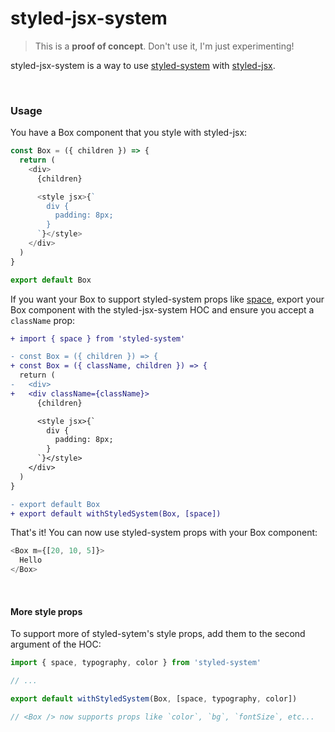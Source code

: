 # styled-jsx-system

> This is a **proof of concept**. Don't use it, I'm just experimenting!

styled-jsx-system is a way to use [styled-system](https://github.com/styled-system/styled-system) with [styled-jsx](https://github.com/zeit/styled-jsx).

<br />

### Usage

You have a Box component that you style with styled-jsx:

```js
const Box = ({ children }) => {
  return (
    <div>
      {children}

      <style jsx>{`
        div {
          padding: 8px;
        }
      `}</style>
    </div>
  )
}

export default Box
```

If you want your Box to support styled-system props like [space](https://styled-system.com/table#space), export your Box component with the styled-jsx-system HOC and ensure you accept a `className` prop:

```diff
+ import { space } from 'styled-system'

- const Box = ({ children }) => {
+ const Box = ({ className, children }) => {
  return (
-   <div>
+   <div className={className}>
      {children}

      <style jsx>{`
        div {
          padding: 8px;
        }
      `}</style>
    </div>
  )
}

- export default Box
+ export default withStyledSystem(Box, [space])
```

That's it! You can now use styled-system props with your Box component:

```js
<Box m={[20, 10, 5]}>
  Hello
</Box>
```

<br />


#### More style props

To support more of styled-sytem's style props, add them to the second argument of the HOC:

```js
import { space, typography, color } from 'styled-system'

// ...

export default withStyledSystem(Box, [space, typography, color])

// <Box /> now supports props like `color`, `bg`, `fontSize`, etc...
```
